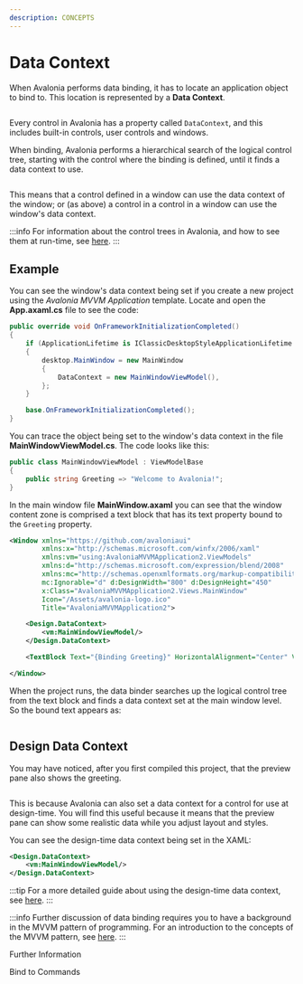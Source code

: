 ```yaml
---
description: CONCEPTS
---
```


# Data Context

When Avalonia performs data binding, it has to locate an application object to bind to. This location is represented by a **Data Context**.

<img src="/img/gitbook-import/assets/image (56).png" alt=""/>

Every control in Avalonia has a property called `DataContext`, and this includes built-in controls, user controls and windows.&#x20;

When binding, Avalonia performs a hierarchical search of the logical control tree, starting with the control where the binding is defined, until it finds a data context to use.&#x20;

<img src="/img/gitbook-import/assets/image (62).png" alt=""/>

This means that a control defined in a window can use the data context of the window; or (as above) a control in a control in a window can use the window's data context.

:::info
For information about the control trees in Avalonia, and how to see them at run-time, see [here](../control-trees.md).
:::

## Example

You can see the window's data context being set if you create a new project using the _Avalonia MVVM Application_ template. Locate and open the **App.axaml.cs** file to see the code:

```csharp
public override void OnFrameworkInitializationCompleted()
{
    if (ApplicationLifetime is IClassicDesktopStyleApplicationLifetime desktop)
    {
        desktop.MainWindow = new MainWindow
        {
            DataContext = new MainWindowViewModel(),
        };
    }

    base.OnFrameworkInitializationCompleted();
}
```

You can trace the object being set to the window's data context in the file **MainWindowViewModel.cs**. The code looks like this:

```csharp
public class MainWindowViewModel : ViewModelBase
{
    public string Greeting => "Welcome to Avalonia!";
}
```

In the main window file **MainWindow.axaml** you can see that the window content zone is comprised a text block that has its text property bound to the `Greeting` property.

```xml
<Window xmlns="https://github.com/avaloniaui"
        xmlns:x="http://schemas.microsoft.com/winfx/2006/xaml"
        xmlns:vm="using:AvaloniaMVVMApplication2.ViewModels"
        xmlns:d="http://schemas.microsoft.com/expression/blend/2008"
        xmlns:mc="http://schemas.openxmlformats.org/markup-compatibility/2006"
        mc:Ignorable="d" d:DesignWidth="800" d:DesignHeight="450"
        x:Class="AvaloniaMVVMApplication2.Views.MainWindow"
        Icon="/Assets/avalonia-logo.ico"
        Title="AvaloniaMVVMApplication2">

    <Design.DataContext>
        <vm:MainWindowViewModel/>
    </Design.DataContext>

    <TextBlock Text="{Binding Greeting}" HorizontalAlignment="Center" VerticalAlignment="Center"/>

</Window>
```

When the project runs, the data binder searches up the logical control tree from the text block and finds a data context set at the main window level. So the bound text appears as:

<img src="/img/gitbook-import/assets/image (20) (2).png" alt=""/>

## Design Data Context

You may have noticed, after you first compiled this project, that the preview pane also shows the greeting.

<img src="/img/gitbook-import/assets/image (40) (1).png" alt=""/>

This is because Avalonia can also set a data context for a control for use at design-time. You will find this useful because it means that the preview pane can show some realistic data while you adjust layout and styles.

You can see the design-time data context being set in the XAML:

```xml
<Design.DataContext>
    <vm:MainWindowViewModel/>
</Design.DataContext>
```

:::tip
For a more detailed guide about using the design-time data context, see [here](../../guides/implementation-guides/how-to-use-design-time-data.md).
:::

:::info
Further discussion of data binding requires you to have a background in the MVVM pattern of programming. For an introduction to the concepts of the MVVM pattern, see [here](../the-mvvm-pattern/). &#x20;
:::

Further Information

Bind to Commands
